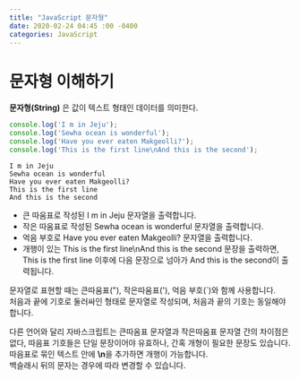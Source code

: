 ```yaml
---
title: "JavaScript 문자형"
date: 2020-02-24 04:45 :00 -0400
categories: JavaScript
---
```

# 문자형 이해하기
**문자형(String)** 은 값이 텍스트 형태인 데이터를 의미한다.
```javascript
console.log('I m in Jeju');
console.log('Sewha ocean is wonderful');
console.log('Have you ever eaten Makgeolli?');
console.log('This is the first line\nAnd this is the second');
```
```
I m in Jeju
Sewha ocean is wonderful
Have you ever eaten Makgeolli?
This is the first line
And this is the second
```
- 큰 따움표로 작성된 I m in Jeju 문자열을 출력합니다.
- 작은 따움표로 작성된 Sewha ocean is wonderful 문자열을 출력합니다.
- 억음 부호로 Have you ever eaten Makgeolli? 문자열을 출력합니다.
- 개행이 있는 This is the first line\nAnd this is the second 문장을 출력하면, This is the first line
이후에 다음 문장으로 넘아가 And this is the second이 출력됩니다.

문자열로 표현할 때는 큰따움표("), 작은따움표('), 억음 부호(`)와 함께 사용합니다.  
처음과 끝에 기호로 둘러싸인 형태로 문자열로 작성되며, 처음과 끝의 기호는 동일해야 합니다.  

다른 언어와 달리 자바스크립트는 큰따옴표 문자열과 작은따움표 문자열 간의 차이점은 없다, 따음표 기호들은 단일 문장이어야 유효하나, 간혹 개형이 필요한 문장도 있습니다.  
따음표로 묶인 텍스트 안에  **\n**을 추가하면 개행이 가능합니다.  
백슬래시 뒤의 문자는 경우에 따라 변경할 수 있습니다.  